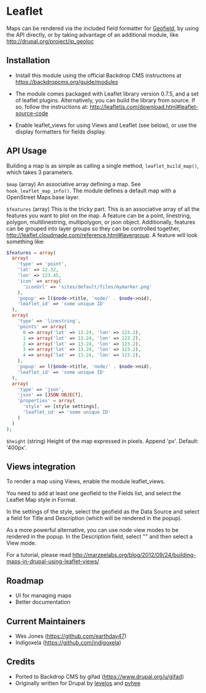 Leaflet
=======

Maps can be rendered via the included field formatter for [Geofield](https://backdropcms.org/project/geofield),
by using the API directly, or by taking advantage of an additional module, like
http://drupal.org/project/ip_geoloc


Installation
------------

- Install this module using the official Backdrop CMS instructions at
  https://backdropcms.org/guide/modules

- The module comes packaged with Leaflet library version 0.7.5, and a set
  of leaflet plugins.
  Alternatively, you can build the library from source. If so, follow the
  instructions at: http://leafletjs.com/download.html#leaflet-source-code

- Enable leaflet_views for using Views and Leaflet (see below), or use the
  display formatters for fields display.


API Usage
---------

Building a map is as simple as calling a single method, `leaflet_build_map()`,
which takes 3 parameters.

`$map` (array)
An associative array defining a map. See `hook_leaflet_map_info()`. The module
defines a default map with a OpenStreet Maps base layer.

`$features` (array)
This is the tricky part. This is an associative array of all the features you
want to plot on the map. A feature can be a point, linestring, polygon,
multilinestring, multipolygon, or json object. Additionally, features can be
grouped into layer groups so they can be controlled together,
http://leaflet.cloudmade.com/reference.html#layergroup. A feature will look
something like:

```php
$features = array(
  array(
    'type' => 'point',
    'lat' => 12.32,
    'lon' => 123.45,
    'icon' => array(
      'iconUrl' => 'sites/default/files/mymarker.png'
    ),
    'popup' => l($node->title, 'node/' . $node->nid),
    'leaflet_id' => 'some unique ID'
  ),
  array(
    'type' => 'linestring',
    'points' => array(
      0 => array('lat' => 13.24, 'lon' => 123.2),
      1 => array('lat' => 13.24, 'lon' => 123.2),
      2 => array('lat' => 13.24, 'lon' => 123.2),
      3 => array('lat' => 13.24, 'lon' => 123.2),
      4 => array('lat' => 13.24, 'lon' => 123.2),
    ),
    'popup' => l($node->title, 'node/' . $node->nid),
    'leaflet_id' => 'some unique ID'
  ),
  array(
    'type' => 'json',
    'json' => [JSON OBJECT],
    'properties' = array(
      'style' => [style settings],
      'leaflet_id' => 'some unique ID'
    )
  )
);
```

`$height` (string)
Height of the map expressed in pixels. Append 'px'. Default: '400px'.

Views integration
-----------------

To render a map using Views, enable the module leaflet_views.

You need to add at least one geofield to the Fields list, and select the 
Leaflet Map style in Format.

In the settings of the style, select the geofield as the Data Source and 
select a field for Title and Description (which will be rendered in the popup).

As a more powerful alternative, you can use node view modes to be rendered in 
the popup. In the Description field, select "<entire node>" and then select a View mode.

For a tutorial, please read http://marzeelabs.org/blog/2012/09/24/building-maps-in-drupal-using-leaflet-views/

Roadmap
-------

* UI for managing maps
* Better documentation

Current Maintainers
-------------------

- Wes Jones (https://github.com/earthday47)
- Indigoxela (https://github.com/indigoxela)

Credits
-------

- Ported to Backdrop CMS by gifad (https://www.drupal.org/u/gifad)
- Originally written for Drupal by [levelos](http://drupal.org/user/54135) and 
  [pvhee](http://drupal.org/user/108811)
